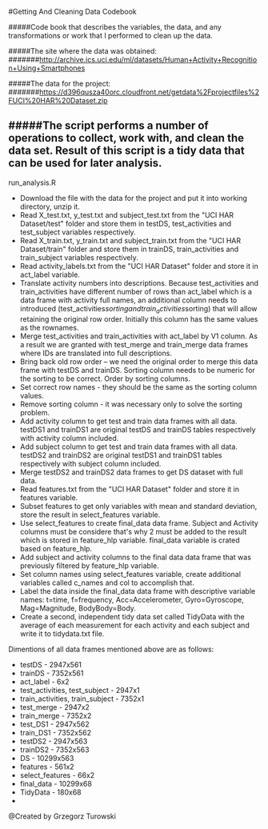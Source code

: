 #Getting And Cleaning Data Codebook

#####Code book that describes the variables, the data, and any transformations or work that I performed to clean up the data.

#####The site where the data was obtained: 
#######http://archive.ics.uci.edu/ml/datasets/Human+Activity+Recognition+Using+Smartphones 

#####The data for the project: 
#######https://d396qusza40orc.cloudfront.net/getdata%2Fprojectfiles%2FUCI%20HAR%20Dataset.zip

#####The script performs a number of operations to collect, work with, and clean the data set. Result of this script is a tidy data that can be used for later analysis.
---
run_analysis.R

* Download the file with the data for the project and put it into working directory, unzip it.
* Read X_test.txt, y_test.txt and subject_test.txt from the "UCI HAR Dataset/test" folder and store them in testDS, test_activities and test_subject variables respectively.
* Read X_train.txt, y_train.txt and subject_train.txt from the "UCI HAR Dataset/train" folder and store them in trainDS, train_activities and train_subject variables respectively.
* Read activity_labels.txt from the "UCI HAR Dataset" folder and store it in act_label variable.
* Translate activity numbers into descriptions. Because test_activities and train_activities have different number of rows than act_label which is a data frame with activity full names, an additional column needs to introduced (test_activities$sorting and train_activities$sorting) that will allow retaining the original row order. Initially this column has the same values as the rownames.
* Merge test_activities and train_activities with act_label by V1 column. As a result we are granted with test_merge and train_merge data frames where IDs are translated into full descriptions.
* Bring back old row order – we need the original order to merge this data frame with testDS and trainDS. Sorting column needs to be numeric for the sorting to be correct. Order by sorting columns.
* Set correct row names - they should be the same as the sorting column values.
* Remove sorting column - it was necessary only to solve the sorting problem.
* Add activity column to get test and train data frames with all data. testDS1 and trainDS1 are original testDS and trainDS tables respectively with activity column included.
* Add subject column to get test and train data frames with all data. testDS2 and trainDS2 are original testDS1 and trainDS1 tables respectively with subject column included.
* Merge testDS2 and trainDS2 data frames to get DS dataset with full data.
* Read features.txt from the "UCI HAR Dataset" folder and store it in features variable.
* Subset features to get only variables with mean and standard deviation, store the result in select_features variable.
* Use select_features to create final_data data frame. Subject and Activity columns must be considere that's why 2 must be added to the result which is stored in feature_hlp variable. final_data variable is crated based on feature_hlp.
* Add subject and activity columns to the final data data frame that was previously filtered by feature_hlp variable.
* Set column names using select_features variable, create additional variables called c_names and col to accomplish that.
* Label the data inside the final_data data frame with descriptive variable names: t=time, f=frequency, Acc=Accelerometer, Gyro=Gyroscope, Mag=Magnitude, BodyBody=Body.
* Create a second, independent tidy data set called TidyData with the average of each measurement for each activity and each subject and write it to tidydata.txt file.

Dimentions of all data frames mentioned above are as follows:
* testDS - 2947x561
* trainDS - 7352x561
* act_label - 6x2
* test_activities, test_subject - 2947x1
* train_activities, train_subject - 7352x1
* test_merge - 2947x2
* train_merge - 7352x2
* test_DS1 - 2947x562
* train_DS1 - 7352x562
* testDS2 - 2947x563
* trainDS2 - 7352x563
* DS - 10299x563
* features - 561x2
* select_features - 66x2
* final_data - 10299x68
* TidyData - 180x68
* 

@Created by Grzegorz Turowski
